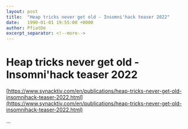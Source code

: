 ```yaml
---
layout: post
title:  "Heap tricks never get old - Insomni'hack teaser 2022"
date:   1990-01-01 19:55:00 +0000
author: PfiatDe
excerpt_separator: <!--more-->
---
```


# Heap tricks never get old - Insomni'hack teaser 2022

[https://www.synacktiv.com/en/publications/heap-tricks-never-get-old-insomnihack-teaser-2022.html](https://www.synacktiv.com/en/publications/heap-tricks-never-get-old-insomnihack-teaser-2022.html)

...
<!--more-->
